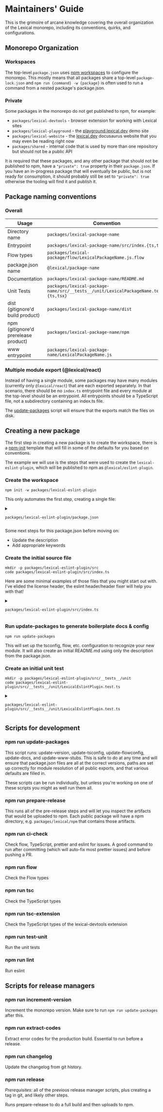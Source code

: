 # Maintainers' Guide

This is the grimoire of arcane knowledge covering the overall organization
of the Lexical monorepo, including its conventions, quirks, and
configurations.

## Monorepo Organization

### Workspaces

The top-level `package.json` uses
[npm workspaces](https://docs.npmjs.com/cli/v10/using-npm/workspaces) to
configure the monorepo. This mostly means that all packages share a
top-level `package-lock.json` and `npm run {command} -w {package}` is often
used to run a command from a nested package's package.json.

### Private

Some packages in the monorepo do not get published to npm, for example:

* `packages/lexical-devtools` - browser extension for working with Lexical
  sites
* `packages/lexical-playground` - the
  [playground.lexical.dev](https://playground.lexical.dev/) demo site
* `packages/lexical-website` - the [lexical.dev](https://lexical.dev/)
  docusaurus website that you may even be reading right now
* `packages/shared` - internal code that is used by more than one repository
  but should not be a public API

It is required that these packages, and any other package that should not be
published to npm, have a `"private": true` property in their `package.json`.
If you have an in-progress package that will eventually be public, but is
not ready for consumption, it should probably still be set to
`"private": true` otherwise the tooling will find it and publish it.

## Package naming conventions

### Overall

| Usage | Convention |
| -- | -- |
| Directory name | `packages/lexical-package-name` |
| Entrypoint | `packages/lexical-package-name/src/index.{ts,tsx}` |
| Flow types | `packages/lexical-package/flow/LexicalPackageName.js.flow` |
| package.json name | `@lexical/package-name` |
| Documentation | `packages/lexical-package-name/README.md` |
| Unit Tests | `packages/lexical-package-name/src/__tests__/unit/LexicalPackageName.test.{ts,tsx}` |
| dist (gitignore'd build product) | `packages/lexical-package-name/dist` |
| npm (gitignore'd prerelease product) | `packages/lexical-package-name/npm` |
| www entrypoint | `packages/lexical-package-name/LexicalPackageName.js` |

### Multiple module export (@lexical/react)

Instead of having a single module, some packages may have many modules
(currently only `@lexical/react`) that are each exported separately.
In that scenario, there should be no `index.ts` entrypoint file and every module
at the top-level should be an entrypoint. All entrypoints should be a
TypeScript file, not a subdirectory containing an index.ts file.

The [update-packages](#npm-run-update-packages) script will ensure that the
exports match the files on disk.

## Creating a new package

The first step in creating a new package is to create the workspace, there
is a [npm-init](https://docs.npmjs.com/cli/v10/commands/npm-init) template
that will fill in some of the defaults for you based on conventions.

The example we will use is the steps that were used to create the
`lexical-eslint-plugin`, which will be published to npm as
`@lexical/eslint-plugin`.

### Create the workspace

```
npm init -w packages/lexical-eslint-plugin
```

This only automates the first step, creating a single file:

<details><summary>

`packages/lexical-eslint-plugin/package.json`
</summary>

```json
{
  "name": "@lexical/eslint-plugin",
  "description": "",
  "keywords": [
    "lexical",
    "editor"
  ],
  "version": "0.14.3",
  "license": "MIT",
  "repository": {
    "type": "git",
    "url": "git+https://github.com/facebook/lexical.git",
    "directory": "packages/lexical-eslint-plugin"
  },
  "main": "LexicalEslintPlugin.js",
  "types": "index.d.ts",
  "bugs": {
    "url": "https://github.com/facebook/lexical/issues"
  },
  "homepage": "https://github.com/facebook/lexical#readme"
}
```
</details>

Some next steps for this package.json before moving on:

- Update the description
- Add appropriate keywords

### Create the initial source file

```
mkdir -p packages/lexical-eslint-plugin/src
code packages/lexical-eslint-plugin/src/index.ts
```

Here are some minimal examples of those files that you might start out with.
I've elided the license header, the eslint header/header fixer will help you
with that!

<details><summary>

`packages/lexical-eslint-plugin/src/index.ts`
</summary>

```typescript
import {name, version} from '../package.json';

const plugin = {
  meta: {name, version},
  rules: {},
};

export default plugin;
```
</details>

### Run update-packages to generate boilerplate docs & config

```
npm run update-packages
```

This will set up the tsconfig, flow, etc. configuration to recognize your
new module. It will also create an initial README.md using only the
description from the package.json.


### Create an initial unit test

```
mkdir -p packages/lexical-eslint-plugin/src/__tests__/unit
code packages/lexical-eslint-plugin/src/__tests__/unit/LexicalEslintPlugin.test.ts
```


<details><summary>

`packages/lexical-eslint-plugin/src/__tests__/unit/LexicalEslintPlugin.test.ts`
</summary>

```typescript
import plugin from '@lexical/eslint-plugin';

describe('LexicalEslintPlugin', () => {
  it('exports a plugin with meta and rules', () => {
    expect(Object.keys(plugin).sort()).toMatchObject(['meta', 'rules']);
  });
});
```
</details>


## Scripts for development

### npm run update-packages

This script runs: update-version, update-tsconfig, update-flowconfig,
update-docs, and update-www-stubs. This is safe to do at any time and will
ensure that package.json files are all at the correct versions, paths are
set up correctly for module resolution of all public exports, and that
various defaults are filled in.

These scripts can be run individually, but unless you're working on one
of these scripts you might as well run them all.

### npm run prepare-release

This runs all of the pre-release steps and will let you inspect the artifacts
that would be uploaded to npm. Each public package will have a npm directory, e.g.
`packages/lexical/npm` that contains those artifacts.

### npm run ci-check

Check flow, TypeScript, prettier and eslint for issues. A good command to run
after committing (which will auto-fix most prettier issues) and before pushing
a PR.

### npm run flow

Check the Flow types

### npm run tsc

Check the TypeScript types

### npm run tsc-extension

Check the TypeScript types of the lexical-devtools extension

### npm run test-unit

Run the unit tests

### npm run lint

Run eslint

## Scripts for release managers

### npm run increment-version

Increment the monorepo version. Make sure to run `npm run update-packages`
after this.

### npm run extract-codes

Extract error codes for the production build. Essential to run before a release.

### npm run changelog

Update the changelog from git history.

### npm run release

*Prerequisites:* all of the previous release manager scripts,
plus creating a tag in git, and likely other steps.

Runs prepare-release to do a full build and then uploads to npm.
